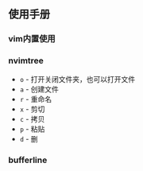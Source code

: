 ## 使用手册

### vim内置使用


### nvimtree

- `o` - 打开关闭文件夹，也可以打开文件
- `a` - 创建文件
- `r` - 重命名
- `x` - 剪切
- `c` - 拷贝
- `p` - 粘贴
- `d` - 删

### bufferline



